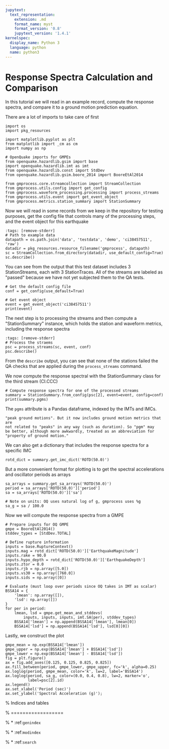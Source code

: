```yaml
---
jupytext:
  text_representation:
    extension: .md
    format_name: myst
    format_version: '0.8'
    jupytext_version: '1.4.1'
kernelspec:
  display_name: Python 3
  language: python
  name: python3
---
```

# Response Spectra Calculation and Comparison

In this tutorial we will read in an example record, compute the response
spectra, and compare it to a ground motion prediction equation.


There are a lot of imports to take care of first

```{code-cell} ipython3
import os
import pkg_resources

import matplotlib.pyplot as plt
from matplotlib import _cm as cm
import numpy as np

# OpenQuake imports for GMPEs
from openquake.hazardlib.gsim import base
import openquake.hazardlib.imt as imt
from openquake.hazardlib.const import StdDev
from openquake.hazardlib.gsim.boore_2014 import BooreEtAl2014

from gmprocess.core.streamcollection import StreamCollection
from gmprocess.utils.config import get_config
from gmprocess.waveform_processing.processing import process_streams
from gmprocess.utils.event import get_event_object
from gmprocess.metrics.station_summary import StationSummary
```

Now we will read in some records from we keep in the repository for testing
purposes, get the config file that controls many of the processing steps,
and the event object for this earthquake

```{code-cell} ipython3
:tags: [remove-stderr]
# Path to example data
datapath = os.path.join('data', 'testdata', 'demo', 'ci38457511', 'raw')
datadir = pkg_resources.resource_filename('gmprocess', datapath)
sc = StreamCollection.from_directory(datadir, use_default_config=True)
sc.describe()
```

You can see from the output that this test dataset includes 3 StationStreams, 
each with 3 StationTraces. All of the streams are labeled as "passed"
because we have not yet subjected them to the QA tests.

```{code-cell} ipython3
# Get the default config file
conf = get_config(use_default=True)

# Get event object
event = get_event_object('ci38457511')
print(event)
```

The next step is to processing the streams and then compute a
"StationSummary" instance, which holds the station and waveform
metrics, including the response spectra

```{code-cell} ipython3
:tags: [remove-stderr]
# Process the straems
psc = process_streams(sc, event, conf)
psc.describe()
```

From the `describe` output, you can see that none of the stations failed
the QA checks that are applied during the `process_streams` command. 

We now compute the response spectral with the StationSummary class for 
the third stream (CI.CCC)

```{code-cell} ipython3
# Compute response spectra for one of the processed streams
summary = StationSummary.from_config(psc[2], event=event, config=conf)
print(summary.pgms)
```

The `pgms` attribute is a Pandas dataframe, indexed by the IMTs and IMCs. 

```{note} The "pgm" abbreviation used is this code was originally for 
"peak ground motions". But it now includes ground motion metrics that are
not related to "peaks" in any way (such as duration). So "pgm" may
be better, although more awkwardly, treated as an abbreviation for 
"property of ground motion."
```

We can also get a dictionary that includes the response spectra for a specific
IMC

```{code-cell} ipython3
rotd_dict = summary.get_imc_dict('ROTD(50.0)')
```

But a more convenient format for plotting is to get the spectral accelerations
and oscillator periods as arrays

```{code-cell} ipython3
sa_arrays = summary.get_sa_arrays('ROTD(50.0)')
period = sa_arrays['ROTD(50.0)']['period']
sa = sa_arrays['ROTD(50.0)']['sa']

# Note on units: OQ uses natural log of g, gmprocess uses %g
sa_g = sa / 100.0
```

Now we will compute the response spectra from a GMPE

```{code-cell} ipython3
# Prepare inputs for OQ GMPE
gmpe = BooreEtAl2014()
stddev_types = [StdDev.TOTAL]

# Define rupture information
inputs = base.RuptureContext()
inputs.mag = rotd_dict['ROTD(50.0)']['EarthquakeMagnitude']
inputs.rake = 90.0
inputs.hypo_depth = rotd_dict['ROTD(50.0)']['EarthquakeDepth']
inputs.ztor = 0.0
inputs.rjb = np.array([5.0])
inputs.vs30 = np.array([760.0])
inputs.sids = np.array([0])

# Evaluate (must loop over periods since OQ takes in IMT as scalar)
BSSA14 = {
    'lmean': np.array([]),
    'lsd': np.array([])
}
for per in period:
    lmean, lsd = gmpe.get_mean_and_stddevs(
        inputs, inputs, inputs, imt.SA(per), stddev_types)
    BSSA14['lmean'] = np.append(BSSA14['lmean'], lmean[0])
    BSSA14['lsd'] = np.append(BSSA14['lsd'], lsd[0][0])
```

Lastly, we construct the plot

```{code-cell} ipython3
gmpe_mean = np.exp(BSSA14['lmean'])
gmpe_upper = np.exp(BSSA14['lmean'] + BSSA14['lsd'])
gmpe_lower = np.exp(BSSA14['lmean'] - BSSA14['lsd'])
fig = plt.figure()
ax = fig.add_axes([0.125, 0.125, 0.825, 0.825])
ax.fill_between(period, gmpe_lower, gmpe_upper, fc='k', alpha=0.25)
ax.loglog(period, gmpe_mean, color='k', lw=2, label='BSSA14')
ax.loglog(period, sa_g, color=(0.0, 0.4, 0.8), lw=2, marker='o',
          label=psc[2].id)
ax.legend()
ax.set_xlabel('Period (sec)')
ax.set_ylabel('Spectral Acceleration (g)');
```


% Indices and tables

% ==================

% * :ref:`genindex`

% * :ref:`modindex`

% * :ref:`search`
